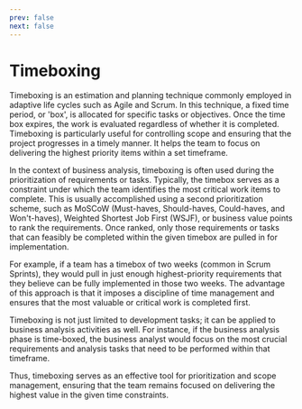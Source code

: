 ```yaml
---
prev: false
next: false
---
```


# Timeboxing

Timeboxing is an estimation and planning technique commonly employed in adaptive life cycles such as Agile and Scrum. In this technique, a fixed time period, or 'box', is allocated for specific tasks or objectives. Once the time box expires, the work is evaluated regardless of whether it is completed. Timeboxing is particularly useful for controlling scope and ensuring that the project progresses in a timely manner. It helps the team to focus on delivering the highest priority items within a set timeframe.

In the context of business analysis, timeboxing is often used during the prioritization of requirements or tasks. Typically, the timebox serves as a constraint under which the team identifies the most critical work items to complete. This is usually accomplished using a second prioritization scheme, such as MoSCoW (Must-haves, Should-haves, Could-haves, and Won't-haves), Weighted Shortest Job First (WSJF), or business value points to rank the requirements. Once ranked, only those requirements or tasks that can feasibly be completed within the given timebox are pulled in for implementation.

For example, if a team has a timebox of two weeks (common in Scrum Sprints), they would pull in just enough highest-priority requirements that they believe can be fully implemented in those two weeks. The advantage of this approach is that it imposes a discipline of time management and ensures that the most valuable or critical work is completed first.

Timeboxing is not just limited to development tasks; it can be applied to business analysis activities as well. For instance, if the business analysis phase is time-boxed, the business analyst would focus on the most crucial requirements and analysis tasks that need to be performed within that timeframe.

Thus, timeboxing serves as an effective tool for prioritization and scope management, ensuring that the team remains focused on delivering the highest value in the given time constraints.
